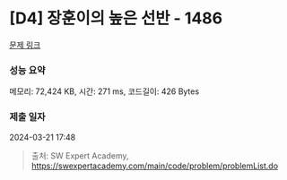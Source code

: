 # [D4] 장훈이의 높은 선반 - 1486 

[문제 링크](https://swexpertacademy.com/main/code/problem/problemDetail.do?contestProbId=AV2b7Yf6ABcBBASw) 

### 성능 요약

메모리: 72,424 KB, 시간: 271 ms, 코드길이: 426 Bytes

### 제출 일자

2024-03-21 17:48



> 출처: SW Expert Academy, https://swexpertacademy.com/main/code/problem/problemList.do
